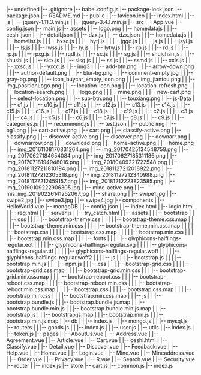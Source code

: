 |-- undefined
    |-- .gitignore
    |-- babel.config.js
    |-- package-lock.json
    |-- package.json
    |-- README.md
    |-- public
    |   |-- favicon.ico
    |   |-- index.html
    |   |-- js
    |       |-- jquery-1.11.3.min.js
    |       |-- jquery-3.4.1.min.js
    |-- src
        |-- App.vue
        |-- config.json
        |-- main.js
        |-- assets
        |   |-- logo.png
        |   |-- homedatajs
        |   |   |-- ceshi.json
        |   |   |-- detail.json
        |   |   |-- dzx.js
        |   |   |-- dzx.json
        |   |   |-- homedata.js
        |   |   |-- homelist.js
        |   |   |-- hxsc.js
        |   |   |-- hytj.js
        |   |   |-- jggd.js
        |   |   |-- js.js
        |   |   |-- jsyl.js
        |   |   |-- ls.js
        |   |   |-- lwss.js
        |   |   |-- ly.js
        |   |   |-- lytw.js
        |   |   |-- rb.js
        |   |   |-- rd.js
        |   |   |-- rp.js
        |   |   |-- rpxg.js
        |   |   |-- rqdl.js
        |   |   |-- sc.js
        |   |   |-- sg.js
        |   |   |-- shuichan.js
        |   |   |-- shushi.js
        |   |   |-- slcx.js
        |   |   |-- slsg.js
        |   |   |-- ss.js
        |   |   |-- ssmd.js
        |   |   |-- xxls.js
        |   |   |-- xxsc.js
        |   |   |-- yxcc.js
        |   |-- img3
        |   |   |-- add-btn.png
        |   |   |-- arrow-down.png
        |   |   |-- author-default.png
        |   |   |-- blur-bg.png
        |   |   |-- comment-empty.jpg
        |   |   |-- gray-bg.png
        |   |   |-- icon_buycar_empty_icon.png
        |   |   |-- img_jiantou.png
        |   |   |-- img_positionLogo.png
        |   |   |-- location-icon.png
        |   |   |-- location-refresh.png
        |   |   |-- location-search.png
        |   |   |-- logo.png
        |   |   |-- mine.png
        |   |   |-- new-cart.png
        |   |   |-- select-location.png
        |   |   |-- sub-btn.png
        |   |   |-- touxiang.png
        |   |-- js-Data
        |   |   |-- c1.js
        |   |   |-- c10.js
        |   |   |-- c11.js
        |   |   |-- c12.js
        |   |   |-- c13.js
        |   |   |-- c14.js
        |   |   |-- c15.js
        |   |   |-- c16.js
        |   |   |-- c17.js
        |   |   |-- c18.js
        |   |   |-- c19.js
        |   |   |-- c2.js
        |   |   |-- c3.js
        |   |   |-- c4.js
        |   |   |-- c5.js
        |   |   |-- c6.js
        |   |   |-- c7.js
        |   |   |-- c8.js
        |   |   |-- c9.js
        |   |   |-- categories.js
        |   |   |-- recommend.js
        |   |   |-- test.json
        |   |-- public img
        |       |-- bg1.png
        |       |-- cart-active.png
        |       |-- cart.png
        |       |-- classify-active.png
        |       |-- classify.png
        |       |-- discover-active.png
        |       |-- discover.png
        |       |-- downarr.png
        |       |-- downarrow.png
        |       |-- download.png
        |       |-- home-active.png
        |       |-- home.png
        |       |-- img_20161108170831264.png
        |       |-- img_20170425134548759.png
        |       |-- img_20170627184654084.png
        |       |-- img_20170627185311186.png
        |       |-- img_20170718194948016.png
        |       |-- img_20180409221722548.png
        |       |-- img_20181127211810194.png
        |       |-- img_20181127212018922.png
        |       |-- img_20181127212305318.png
        |       |-- img_20181127212340988.png
        |       |-- img_20181127212459157.png
        |       |-- img_20181212223823585.png
        |       |-- img_20190109222906305.jpg
        |       |-- mine-active.png
        |       |-- mis_img_20190226141252067.jpg
        |       |-- share.png
        |       |-- swipe1.jpg
        |       |-- swipe2.jpg
        |       |-- swipe3.jpg
        |       |-- swipe4.jpg
        |-- components
        |   |-- HelloWorld.vue
        |-- mongoDB
        |   |-- config.json
        |   |-- index.html
        |   |-- login.html
        |   |-- reg.html
        |   |-- server.js
        |   |-- try_catch.html
        |   |-- assets
        |   |   |-- bootstrap
        |   |   |   |-- css
        |   |   |   |   |-- bootstrap-theme.css
        |   |   |   |   |-- bootstrap-theme.css.map
        |   |   |   |   |-- bootstrap-theme.min.css
        |   |   |   |   |-- bootstrap-theme.min.css.map
        |   |   |   |   |-- bootstrap.css
        |   |   |   |   |-- bootstrap.css.map
        |   |   |   |   |-- bootstrap.min.css
        |   |   |   |   |-- bootstrap.min.css.map
        |   |   |   |-- fonts
        |   |   |   |   |-- glyphicons-halflings-regular.eot
        |   |   |   |   |-- glyphicons-halflings-regular.svg
        |   |   |   |   |-- glyphicons-halflings-regular.ttf
        |   |   |   |   |-- glyphicons-halflings-regular.woff
        |   |   |   |   |-- glyphicons-halflings-regular.woff2
        |   |   |   |-- js
        |   |   |       |-- bootstrap.js
        |   |   |       |-- bootstrap.min.js
        |   |   |       |-- npm.js
        |   |   |-- css
        |   |   |   |-- bootstrap-grid.css
        |   |   |   |-- bootstrap-grid.css.map
        |   |   |   |-- bootstrap-grid.min.css
        |   |   |   |-- bootstrap-grid.min.css.map
        |   |   |   |-- bootstrap-reboot.css
        |   |   |   |-- bootstrap-reboot.css.map
        |   |   |   |-- bootstrap-reboot.min.css
        |   |   |   |-- bootstrap-reboot.min.css.map
        |   |   |   |-- bootstrap.css
        |   |   |   |-- bootstrap.css.map
        |   |   |   |-- bootstrap.min.css
        |   |   |   |-- bootstrap.min.css.map
        |   |   |-- js
        |   |       |-- bootstrap.bundle.js
        |   |       |-- bootstrap.bundle.js.map
        |   |       |-- bootstrap.bundle.min.js
        |   |       |-- bootstrap.bundle.min.js.map
        |   |       |-- bootstrap.js
        |   |       |-- bootstrap.js.map
        |   |       |-- bootstrap.min.js
        |   |       |-- bootstrap.min.js.map
        |   |-- db
        |   |   |-- index.js
        |   |   |-- mongo.js
        |   |   |-- mysql.js
        |   |-- routers
        |   |   |-- goods.js
        |   |   |-- index.js
        |   |   |-- user.js
        |   |-- utils
        |       |-- index.js
        |       |-- token.js
        |-- pages
        |   |-- AboutUs.vue
        |   |-- Address.vue
        |   |-- Agreement.vue
        |   |-- Article.vue
        |   |-- Cart.vue
        |   |-- ceshi.html
        |   |-- Classify.vue
        |   |-- Detail.vue
        |   |-- Discover.vue
        |   |-- Feedback.vue
        |   |-- Help.vue
        |   |-- Home.vue
        |   |-- Login.vue
        |   |-- Mine.vue
        |   |-- Mineaddress.vue
        |   |-- Order.vue
        |   |-- Privacy.vue
        |   |-- R.vue
        |   |-- Search.vue
        |   |-- Security.vue
        |-- router
        |   |-- index.js
        |-- store
            |-- cart.js
            |-- common.js
            |-- index.js
